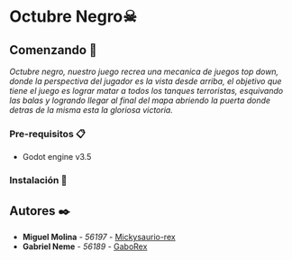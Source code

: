 # Octubre Negro☠

## Comenzando 🚀
_Octubre negro, nuestro juego recrea una mecanica de juegos top down, donde la perspectiva del jugador es la vista desde arriba, el objetivo que tiene el juego es lograr matar a todos los tanques terroristas, esquivando las balas y logrando llegar al final del mapa abriendo la puerta donde detras de la misma esta la gloriosa victoria._

### Pre-requisitos 📋

* Godot engine v3.5

### Instalación 🔧

## Autores ✒️

  * **Miguel Molina** - *56197* - [Mickysaurio-rex](https://github.com/Mickysaurio-rex)
* **Gabriel Neme** - *56189* - [GaboRex](https://github.com/GaboRex)
